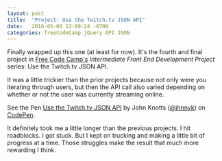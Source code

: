 ```yaml
---
layout: post
title:  "Project: Use the Twitch.tv JSON API"
date:   2016-05-03 13:09:24 -0700
categories: freeCodeCamp jQuery API JSON
---
```

Finally wrapped up this one (at least for now). It's the fourth and final project in [Free Code Camp's](https://www.freecodecamp.com) *Intermediate Front End Development Project* series: Use the Twitch.tv JSON API.

It was a little trickier than the prior projects because not only were you iterating through users, but then the API call also varied depending on whether or not the user was currently streaming online.

<p data-height="266" data-theme-id="0" data-slug-hash="eZQBPP" data-default-tab="result" data-user="jhnnyk" data-embed-version="2" class="codepen">See the Pen <a href="https://codepen.io/jhnnyk/pen/eZQBPP/">Use the Twitch.tv JSON API</a> by John Knotts (<a href="http://codepen.io/jhnnyk">@jhnnyk</a>) on <a href="http://codepen.io">CodePen</a>.</p>
<script async src="//assets.codepen.io/assets/embed/ei.js"></script>

It definitely took me a little longer than the previous projects. I hit roadblocks. I got stuck. But I kept on trucking and making a little bit of progress at a time. Those struggles make the result that much more rewarding I think.